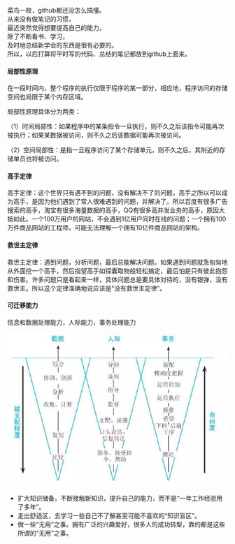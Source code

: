 菜鸟一枚，github都还没怎么搞懂。<br>
从来没有做笔记的习惯，<br>
最近突然觉得想要提高自己的能力，<br>
除了不断看书、学习，<br>
及时地总结新学会的东西是很有必要的。<br>
所以，以后打算将平时写的代码、总结的笔记都放到github上面来。

#### 局部性原理

在一段时间内，整个程序的执行仅限于程序的某一部分，相应地，程序访问的存储空间也局限于某个内存区域。

局部性原理具体分为两类：

（1）时间局部性：如果程序中的某条指令一旦执行，则不久之后该指令可能再次被执行；如果某数据被访问，则不久之后该数据可能再次被访问。

（2）空间局部性：是指一旦程序访问了某个存储单元，则不久之后，其附近的存储单员也将被访问。

#### 高手定律

高手定律：这个世界只有遇不到的问题，没有解决不了的问题，高手之所以可以成为高手，是因为他们遇到了常人很难遇到的问题，并解决了。所以百度有很多广告搜索的高手，淘宝有很多海量数据的高手，QQ有很多高并发业务的高手，原因大抵如此。一个100万用户的网站，不会遇到1亿用户同时在线的问题；一个拥有100万件商品网站的工程师，可能无法理解一个拥有10亿件商品网站的架构。

#### 救世主定律

救世主定律：遇到问题，分析问题，最后总能解决问题。如果遇到问题就急匆匆地从外面挖一个高手，然后指望高手如探囊取物般轻松搞定，最后怕是只有彼此抱怨和伤害。许多问题只是看起来一样，具体问题总是要具体对待的，没有银弹，没有救世主。所以这个定律准确地说应该是“没有救世主定律”。

#### 可迁移能力

信息和数据处理能力，人际能力，事务处理能力

![](other\images\可迁移能力.png)

* 扩大知识储备，不断接触新知识，提升自己的能力，而不是“一年工作经验用了多年”。
* 走出舒适区，去学习一些自己不了解甚至可能不喜欢的“知识盲区”。
* 做一些“无用”之事。拥有广泛的兴趣爱好，很多人的成功转型，靠的都是这些所谓的“无用”之事。
